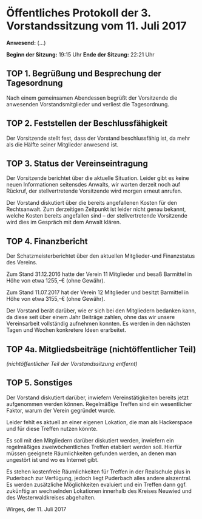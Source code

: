 Öffentliches Protokoll der 3. Vorstandssitzung vom 11. Juli 2017
===================================================================

**Anwesend:** (...)

**Beginn der Sitzung:** 19:15 Uhr
**Ende der Sitzung:** 22:21 Uhr


## TOP 1. Begrüßung und Besprechung der Tagesordnung

Nach einem gemeinsamen Abendessen begrüßt der Vorsitzende die anwesenden Vorstandsmitglieder und verliest die Tagesordnung.


## TOP 2. Feststellen der Beschlussfähigkeit

Der Vorsitzende stellt fest, dass der Vorstand beschlussfähig ist, da mehr als die Hälfte seiner Mitglieder anwesend ist.


## TOP 3. Status der Vereinseintragung

Der Vorsitzende berichtet über die aktuelle Situation. Leider gibt es keine neuen Informationen seitensdes Anwalts, wir warten derzeit noch auf Rückruf, der stellvertretende Vorsitzende wird morgen erneut anrufen.

Der Vorstand diskutiert über die bereits angefallenen Kosten für den Rechtsanwalt. Zum derzeitigen Zeitpunkt ist leider nicht genau bekannt, welche Kosten bereits angefallen sind – der stellvertretende Vorsitzende wird dies im Gespräch mit dem Anwalt klären.


## TOP 4. Finanzbericht

Der Schatzmeisterberichtet über den aktuellen Mitglieder-und Finanzstatus des Vereins.

Zum Stand 31.12.2016 hatte der Verein 11 Mitglieder und besaß Barmittel in Höhe von etwa 1255,-€ (ohne Gewähr).

Zum Stand 11.07.2017 hat der Verein 12 Mitglieder und besitzt Barmittel in Höhe von etwa 3155,-€ (ohne Gewähr).

Der Vorstand berät darüber, wie er sich bei den Mitgliedern bedanken kann, da diese seit über einem Jahr Beiträge zahlen, ohne das wir unsere Vereinsarbeit vollständig aufnehmen konnten. Es werden in den nächsten Tagen und Wochen konkretere Ideen erarbeitet.

## TOP 4a. Mitgliedsbeiträge (nichtöffentlicher Teil)

*(nichtöffentlicher Teil der Vorstandssitzung entfernt)*


## TOP 5. Sonstiges

Der Vorstand diskutiert darüber, inwiefern Vereinstätigkeiten bereits jetzt aufgenommen werden können. Regelmäßige Treffen sind ein wesentlicher Faktor, warum der Verein gegründet wurde.

Leider fehlt es aktuell an einer eigenen Lokation, die man als Hackerspace und für diese Treffen nutzen könnte.

Es soll mit den Mitgliedern darüber diskutiert werden, inwiefern ein regelmäßiges zweiwöchentliches Treffen etabliert werden soll. Hierfür müssen geeignete Räumlichkeiten gefunden werden, an denen man ungestört ist und wo es Internet gibt.

Es stehen kostenfreie Räumlichkeiten für Treffen in der Realschule plus in Puderbach zur Verfügung, jedoch liegt Puderbach alles andere alszentral. Es werden zusätzliche Möglichkeiten evaluiert und ein Treffen dann ggf. zukünftig an wechselnden Lokationen innerhalb des Kreises Neuwied und des Westerwaldkreises abgehalten.



Wirges, der 11. Juli 2017